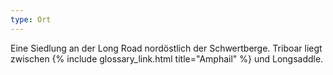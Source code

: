 ```yaml
---
type: Ort
---
```


Eine Siedlung an der Long Road nordöstlich der Schwertberge. Triboar liegt zwischen {% include
glossary_link.html title="Amphail" %} und Longsaddle.
